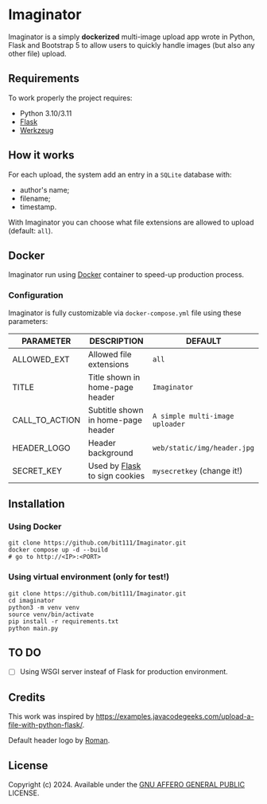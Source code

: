 # Imaginator
Imaginator is a simply **dockerized** multi-image upload app wrote in Python, Flask and Bootstrap 5 to allow users to quickly handle images (but also any other file) upload.

## Requirements
To work properly the project requires:
- Python 3.10/3.11
- [Flask](https://pypi.org/project/Flask/)
- [Werkzeug](https://pypi.org/project/Werkzeug/)

## How it works

For each upload, the system add an entry in a `SQLite` database with:
- author's name;
- filename;
- timestamp.

With Imaginator you can choose what file extensions are allowed to upload (default: `all`).

## Docker
Imaginator run using [Docker](https://docker.com/) container to speed-up production process.

### Configuration
Imaginator is fully customizable via `docker-compose.yml` file using these parameters:

| PARAMETER   |      DESCRIPTION      |  DEFAULT |
|----------|-------------|---------------|
| ALLOWED_EXT|  Allowed file extensions | `all` |
| TITLE |    Title shown in home-page header |   `Imaginator` |
| CALL_TO_ACTION | Subtitle shown in home-page header | `A simple multi-image uploader` |
| HEADER_LOGO | Header background | `web/static/img/header.jpg` |
| SECRET_KEY | Used by [Flask](https://explore-flask.readthedocs.io/en/latest/configuration.html) to sign cookies | `mysecretkey` (change it!) |

## Installation
### Using Docker
```
git clone https://github.com/bit111/Imaginator.git
docker compose up -d --build
# go to http://<IP>:<PORT>
```

### Using virtual environment (only for test!)
```
git clone https://github.com/bit111/Imaginator.git
cd imaginator
python3 -m venv venv
source venv/bin/activate
pip install -r requirements.txt
python main.py
```
## TO DO
- [ ] Using WSGI server insteaf of Flask for production environment.

## Credits
This work was inspired by https://examples.javacodegeeks.com/upload-a-file-with-python-flask/.

Default header logo by [Roman](https://pixabay.com/it/users/akitada31-172067/).

## License
Copyright (c) 2024. Available under the [GNU AFFERO GENERAL PUBLIC](https://www.gnu.org/licenses/agpl-3.0.en.html) LICENSE.

